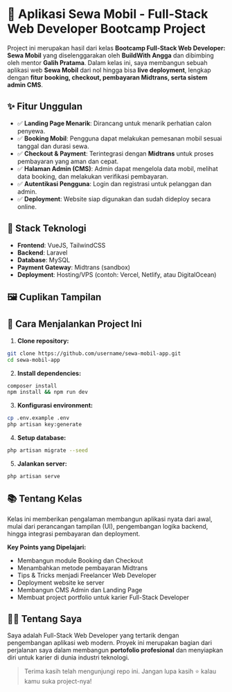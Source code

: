 # 🚗 Aplikasi Sewa Mobil - Full-Stack Web Developer Bootcamp Project

Project ini merupakan hasil dari kelas **Bootcamp Full-Stack Web Developer: Sewa Mobil** yang diselenggarakan oleh **BuildWith Angga** dan dibimbing oleh mentor **Galih Pratama**. Dalam kelas ini, saya membangun sebuah aplikasi web **Sewa Mobil** dari nol hingga bisa **live deployment**, lengkap dengan **fitur booking, checkout, pembayaran Midtrans, serta sistem admin CMS**.

## ✨ Fitur Unggulan

- ✅ **Landing Page Menarik**: Dirancang untuk menarik perhatian calon penyewa.
- ✅ **Booking Mobil**: Pengguna dapat melakukan pemesanan mobil sesuai tanggal dan durasi sewa.
- ✅ **Checkout & Payment**: Terintegrasi dengan **Midtrans** untuk proses pembayaran yang aman dan cepat.
- ✅ **Halaman Admin (CMS)**: Admin dapat mengelola data mobil, melihat data booking, dan melakukan verifikasi pembayaran.
- ✅ **Autentikasi Pengguna**: Login dan registrasi untuk pelanggan dan admin.
- ✅ **Deployment**: Website siap digunakan dan sudah dideploy secara online.

## 🧰 Stack Teknologi

- **Frontend**: VueJS, TailwindCSS
- **Backend**: Laravel
- **Database**: MySQL
- **Payment Gateway**: Midtrans (sandbox)
- **Deployment**: Hosting/VPS (contoh: Vercel, Netlify, atau DigitalOcean)

## 🖼️ Cuplikan Tampilan



## 🚀 Cara Menjalankan Project Ini

1. **Clone repository:**

```bash
git clone https://github.com/username/sewa-mobil-app.git
cd sewa-mobil-app
```

2. **Install dependencies:**

```bash
composer install
npm install && npm run dev
```

3. **Konfigurasi environment:**

```bash
cp .env.example .env
php artisan key:generate
```

4. **Setup database:**

```bash
php artisan migrate --seed
```

5. **Jalankan server:**

```bash
php artisan serve
```

## 📚 Tentang Kelas

Kelas ini memberikan pengalaman membangun aplikasi nyata dari awal, mulai dari perancangan tampilan (UI), pengembangan logika backend, hingga integrasi pembayaran dan deployment.

**Key Points yang Dipelajari:**

- Membangun module Booking dan Checkout
- Menambahkan metode pembayaran Midtrans
- Tips & Tricks menjadi Freelancer Web Developer
- Deployment website ke server
- Membangun CMS Admin dan Landing Page
- Membuat project portfolio untuk karier Full-Stack Developer


## 👨‍💻 Tentang Saya

Saya adalah Full-Stack Web Developer yang tertarik dengan pengembangan aplikasi web modern. Proyek ini merupakan bagian dari perjalanan saya dalam membangun **portofolio profesional** dan menyiapkan diri untuk karier di dunia industri teknologi.

> Terima kasih telah mengunjungi repo ini. Jangan lupa kasih ⭐ kalau kamu suka project-nya!

